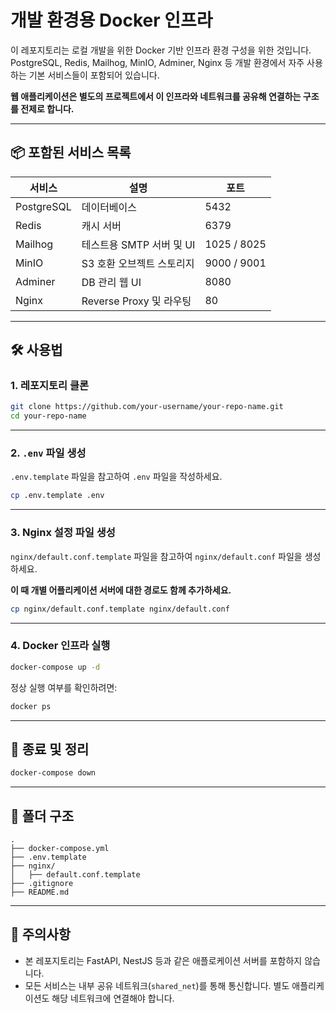 # 개발 환경용 Docker 인프라

이 레포지토리는 로컬 개발을 위한 Docker 기반 인프라 환경 구성을 위한 것입니다.  
PostgreSQL, Redis, Mailhog, MinIO, Adminer, Nginx 등 개발 환경에서 자주 사용하는 기본 서비스들이 포함되어 있습니다. 

**웹 애플리케이션은 별도의 프로젝트에서 이 인프라와 네트워크를 공유해 연결하는 구조를 전제로 합니다.**

---

## 📦 포함된 서비스 목록

| 서비스       | 설명                                 | 포트         |
| ------------ | ------------------------------------ | ------------ |
| PostgreSQL   | 데이터베이스                         | 5432         |
| Redis        | 캐시 서버                            | 6379         |
| Mailhog      | 테스트용 SMTP 서버 및 UI             | 1025 / 8025  |
| MinIO        | S3 호환 오브젝트 스토리지           | 9000 / 9001  |
| Adminer      | DB 관리 웹 UI                        | 8080         |
| Nginx        | Reverse Proxy 및 라우팅              | 80           |

---

## 🛠 사용법

### 1. 레포지토리 클론

```bash
git clone https://github.com/your-username/your-repo-name.git
cd your-repo-name
````

---

### 2. `.env` 파일 생성

`.env.template` 파일을 참고하여 `.env` 파일을 작성하세요.

```bash
cp .env.template .env
```

---

### 3. Nginx 설정 파일 생성

`nginx/default.conf.template` 파일을 참고하여 `nginx/default.conf` 파일을 생성하세요.

**이 때 개별 어플리케이션 서버에 대한 경로도 함께 추가하세요.**

```bash
cp nginx/default.conf.template nginx/default.conf
```

---

### 4. Docker 인프라 실행

```bash
docker-compose up -d
```

정상 실행 여부를 확인하려면:

```bash
docker ps
```

---

## 🧼 종료 및 정리

```bash
docker-compose down
```

---

## 📁 폴더 구조

```
.
├── docker-compose.yml
├── .env.template
├── nginx/
│   ├── default.conf.template
├── .gitignore
├── README.md
```

---

## 📌 주의사항
- 본 레포지토리는 FastAPI, NestJS 등과 같은 애플로케이션 서버를 포함하지 않습니다.
- 모든 서비스는 내부 공유 네트워크(`shared_net`)를 통해 통신합니다. 별도 애플리케이션도 해당 네트워크에 연결해야 합니다.